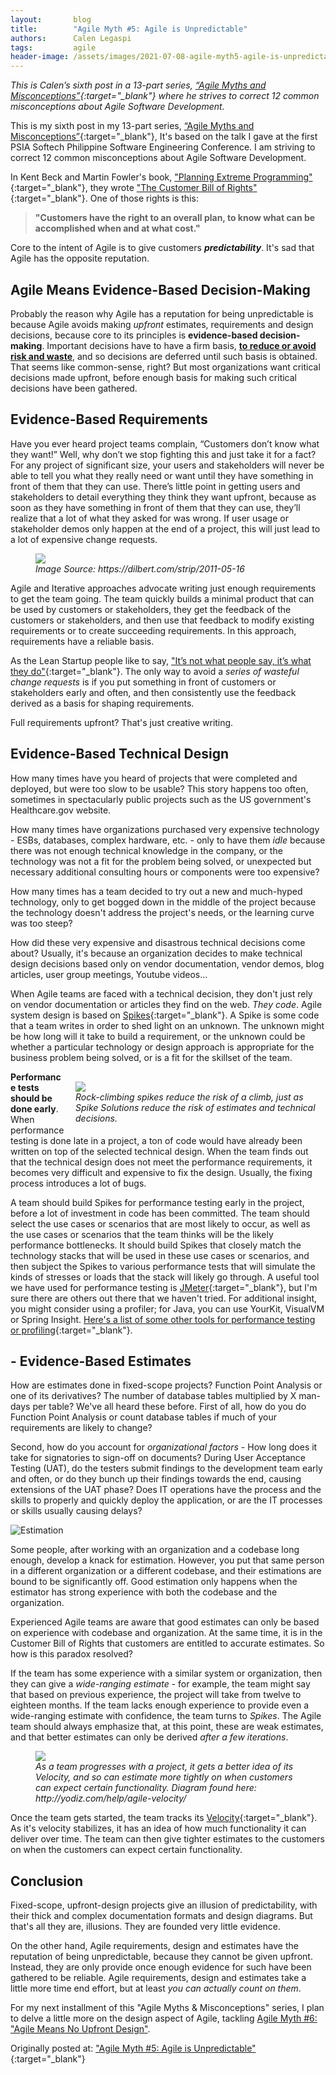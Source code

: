 ```yaml
---
layout:       blog
title:        "Agile Myth #5: Agile is Unpredictable"
authors:      Calen Legaspi
tags:         agile
header-image: /assets/images/2021-07-08-agile-myth5-agile-is-unpredictable/AgileMyth5-AgileIsUnpredictable-Banner.png
---
```

*This is Calen’s sixth post in a 13-part series, [“Agile Myths and Misconceptions”](/blogs/2021/05/agile-myths-and-misconceptions){:target="_blank"} where he strives to correct 12 common misconceptions about Agile Software Development.*

This is my sixth post in my 13-part series, [“Agile Myths and Misconceptions”](/blogs/2021/05/agile-myths-and-misconceptions){:target="_blank"}, It's based on the talk I gave at the first PSIA Softech Philippine Software Engineering Conference. I am striving to correct 12 common misconceptions about Agile Software Development.

In Kent Beck and Martin Fowler's book, ["Planning Extreme Programming"](https://books.google.com.ph/books/about/Planning_Extreme_Programming.html?id=ms9jTEm8aeEC&hl=en){:target="_blank"}, they wrote ["The Customer Bill of Rights"](http://wiki.c2.com/?CustomerBillOfRights){:target="_blank"}. One of those rights is this:

> **"Customers have the right to an overall plan, to know what can be accomplished when and at what cost."**

Core to the intent of Agile is to give customers ***predictability***. It's sad that Agile has the opposite reputation.

## Agile Means Evidence-Based Decision-Making

Probably the reason why Agile has a reputation for being unpredictable is because Agile avoids making *upfront* estimates, requirements and design decisions, because core to its principles is **evidence-based decision-making**. Important decisions have to have a firm basis, <u><strong>to reduce or avoid risk and waste</strong></u>, and so decisions are deferred until such basis is obtained. That seems like common-sense, right? But most organizations want critical decisions made upfront, before enough basis for making such critical decisions have been gathered.

## Evidence-Based Requirements

Have you ever heard project teams complain, “Customers don’t know what they want!” Well, why don’t we stop fighting this and just take it for a fact? For any project of significant size, your users and stakeholders will never be able to tell you what they really need or want until they have something in front of them that they can use. There’s little point in getting users and stakeholders to detail everything they think they want upfront, because as soon as they have something in front of them that they can use, they’ll realize that a lot of what they asked for was wrong. If user usage or stakeholder demos only happen at the end of a project, this will just lead to a lot of expensive change requests.

<figure>
    <img src="/assets/images/2021-07-08-agile-myth5-agile-is-unpredictable/120679.strip_.print_.gif"/>
    <figcaption><em>Image Source: https://dilbert.com/strip/2011-05-16</em></figcaption>
</figure>

Agile and Iterative approaches advocate writing just enough requirements to get the team going. The team quickly builds a minimal product that can be used by customers or stakeholders, they get the feedback of the customers or stakeholders, and then use that feedback to modify existing requirements or to create succeeding requirements. In this approach, requirements have a reliable basis.

As the Lean Startup people like to say, ["It’s not what people say, it’s what they do"](https://www.localsurgemedia.com/){:target="_blank"}. The only way to avoid a *series of wasteful change requests* is if you put something in front of customers or stakeholders early and often, and then consistently use the feedback derived as a basis for shaping requirements.

Full requirements upfront? That's just creative writing.

## Evidence-Based Technical Design

How many times have you heard of projects that were completed and deployed, but were too slow to be usable? This story happens too often, sometimes in spectacularly public projects such as the US government's Healthcare.gov website.

How many times have organizations purchased very expensive technology - ESBs, databases, complex hardware, etc. - only to have them *idle* because there was not enough technical knowledge in the company, or the technology was not a fit for the problem being solved, or unexpected but necessary additional consulting hours or components were too expensive?

How many times has a team decided to try out a new and much-hyped technology, only to get bogged down in the middle of the project because the technology doesn't address the project's needs, or the learning curve was too steep?

How did these very expensive and disastrous technical decisions come about? Usually, it's because an organization decides to make technical design decisions based only on vendor documentation, vendor demos, blog articles, user group meetings, Youtube videos...

When Agile teams are faced with a technical decision, they don't just rely on vendor documentation or articles they find on the web. *They code*. Agile system design is based on [Spikes](http://www.extremeprogramming.org/rules/spike.html){:target="_blank"}. A Spike is some code that a team writes in order to shed light on an unknown. The unknown might be how long will it take to build a requirement, or the unknown could be whether a particular technology or design approach is appropriate for the business problem being solved, or is a fit for the skillset of the team.

<figure style="float: right; margin: 1rem 0 1rem 1rem">
    <img src="/assets/images/2021-07-08-agile-myth5-agile-is-unpredictable/spike.jpeg"/>
    <figcaption style="width:400px"><em>Rock-climbing spikes reduce the risk of a climb, just as Spike Solutions reduce the risk of estimates and
technical decisions.</em></figcaption>
</figure>

**Performance tests should be done early**. When performance testing is done late in a project, a ton of code would have already been written on top of the selected technical design. When the team finds out that the technical design does not meet the performance requirements, it becomes very difficult and expensive to fix the design. Usually, the fixing process introduces a lot of bugs.

A team should build Spikes for performance testing early in the project, before a lot of investment in code has been committed. The team should select the use cases or scenarios that are most likely to occur, as well as the use cases or scenarios that the team thinks will be the likely performance bottlenecks. It should build Spikes that closely match the technology stacks that will be used in these use cases or scenarios, and then subject the Spikes to various performance tests that will simulate the kinds of stresses or loads that the stack will likely go through. A useful tool we have used for performance testing is [JMeter](https://jmeter.apache.org/){:target="_blank"}, but I'm sure there are others out there that we haven't tried. For additional insight, you might consider using a profiler; for Java, you can use YourKit, VisualVM or Spring Insight. [Here's a list of some other tools for performance testing or profiling](https://en.wikipedia.org/wiki/List_of_performance_analysis_tools){:target="_blank"}.

## - Evidence-Based Estimates

How are estimates done in fixed-scope projects? Function Point Analysis or one of its derivatives? The number of database tables multiplied by X man-days per table? We've all heard these before. First of all, how do you do Function Point Analysis or count database tables if much of your requirements are likely to change?

Second, how do you account for *organizational factors* - How long does it take for signatories to sign-off on documents? During User Acceptance Testing (UAT), do the testers submit findings to the development team early and often, or do they bunch up their findings towards the end, causing extensions of the UAT phase? Does IT operations have the process and the skills to properly and quickly deploy the application, or are the IT processes or skills usually causing delays?

![Estimation](/assets/images/2021-07-08-agile-myth5-agile-is-unpredictable/Estimation.jpeg)

Some people, after working with an organization and a codebase long enough, develop a knack for estimation. However, you put that same person in a different organization or a different codebase, and their estimations are bound to be significantly off. Good estimation only happens when the estimator has strong experience with both the codebase and the organization.

Experienced Agile teams are aware that good estimates can only be based on experience with codebase and organization. At the same time, it is in the Customer Bill of Rights that customers are entitled to accurate estimates. So how is this paradox resolved?

If the team has some experience with a similar system or organization, then they can give a *wide-ranging estimate* - for example, the team might say that based on previous experience, the project will take from twelve to eighteen months. If the team lacks enough experience to provide even a wide-ranging estimate with confidence, the team turns to *Spikes*. The Agile team should always emphasize that, at this point, these are weak estimates, and that better estimates can only be derived *after a few iterations*.

<figure>
    <img src="/assets/images/2021-07-08-agile-myth5-agile-is-unpredictable/yodiz-agile-corner-sprint-velocity-graph.jpeg"/>
    <figcaption><em>As a team progresses with a project, it gets a better idea of its Velocity, and so can estimate more tightly on when customers can expect certain functionality. Diagram found here: http://yodiz.com/help/agile-velocity/</em></figcaption>
</figure>

Once the team gets started, the team tracks its [Velocity](https://www.mountaingoatsoftware.com/blog/know-exactly-what-velocity-means-to-your-scrum-team){:target="_blank"}. As it's velocity stabilizes, it has an idea of how much functionality it can deliver over time. The team can then give tighter estimates to the customers on when the customers can expect certain functionality. 

## Conclusion

Fixed-scope, upfront-design projects give an illusion of predictability, with their thick and complex documentation formats and design diagrams. But that's all they are, illusions. They are founded very little evidence.

On the other hand, Agile requirements, design and estimates have the reputation of being unpredictable, because they cannot be given upfront. Instead, they are only provide once enough evidence for such have been gathered to be reliable. Agile requirements, design and estimates take a little more time end effort, but at least *you can actually count on them*.

For my next installment of this "Agile Myths & Misconceptions" series, I plan to delve a little more on the design aspect of Agile, tackling [Agile Myth #6: "Agile Means No Upfront Design"](/blogs/2021/07/agile-myth6-agile-means-no-upfront-design).

Originally posted at: ["Agile Myth #5: Agile is Unpredictable"](http://calenlegaspi.blogspot.com/2014/07/agile-myth-5-agile-is-unpredictable.html){:target="_blank"}
